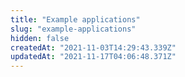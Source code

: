 ```yaml
---
title: "Example applications"
slug: "example-applications"
hidden: false
createdAt: "2021-11-03T14:29:43.339Z"
updatedAt: "2021-11-17T04:06:48.371Z"
---
```


